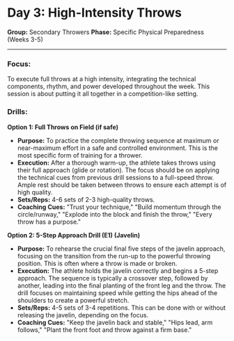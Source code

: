 # Day 3: High-Intensity Throws

**Group:** Secondary Throwers
**Phase:** Specific Physical Preparedness (Weeks 3-5)

---

### Focus:
To execute full throws at a high intensity, integrating the technical components, rhythm, and power developed throughout the week. This session is about putting it all together in a competition-like setting.

### Drills:

**Option 1: Full Throws on Field (if safe)**

*   **Purpose:** To practice the complete throwing sequence at maximum or near-maximum effort in a safe and controlled environment. This is the most specific form of training for a thrower.
*   **Execution:** After a thorough warm-up, the athlete takes throws using their full approach (glide or rotation). The focus should be on applying the technical cues from previous drill sessions to a full-speed throw. Ample rest should be taken between throws to ensure each attempt is of high quality.
*   **Sets/Reps:** 4-6 sets of 2-3 high-quality throws.
*   **Coaching Cues:** "Trust your technique," "Build momentum through the circle/runway," "Explode into the block and finish the throw," "Every throw has a purpose."

**Option 2: 5-Step Approach Drill (E1) (Javelin)**

*   **Purpose:** To rehearse the crucial final five steps of the javelin approach, focusing on the transition from the run-up to the powerful throwing position. This is often where a throw is made or broken.
*   **Execution:** The athlete holds the javelin correctly and begins a 5-step approach. The sequence is typically a crossover step, followed by another, leading into the final planting of the front leg and the throw. The drill focuses on maintaining speed while getting the hips ahead of the shoulders to create a powerful stretch.
*   **Sets/Reps:** 4-5 sets of 3-4 repetitions. This can be done with or without releasing the javelin, depending on the focus.
*   **Coaching Cues:** "Keep the javelin back and stable," "Hips lead, arm follows," "Plant the front foot and throw against a firm base."

